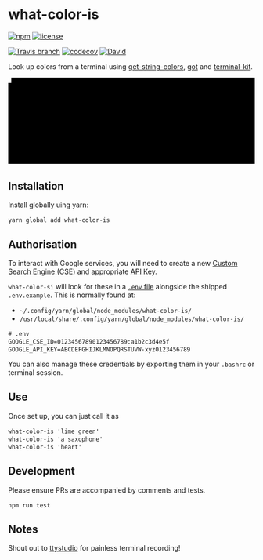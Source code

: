 # what-color-is


[![npm](https://img.shields.io/npm/v/what-color-is.svg)](https://www.npmjs.com/package/what-color-is)
[![license](https://img.shields.io/github/license/tommilligan/what-color-is.svg)](https://choosealicense.com/)

[![Travis branch](https://img.shields.io/travis/tommilligan/what-color-is/develop.svg)](https://travis-ci.org/tommilligan/what-color-is)
[![codecov](https://codecov.io/gh/tommilligan/what-color-is/branch/develop/graph/badge.svg)](https://codecov.io/gh/tommilligan/what-color-is)
[![David](https://img.shields.io/david/tommilligan/what-color-is.svg)](https://david-dm.org/tommilligan/what-color-is)


Look up colors from a terminal using [get-string-colors](https://www.npmjs.com/package/get-string-colors), [got](https://www.npmjs.com/package/got) and [terminal-kit](https://www.npmjs.com/package/terminal-kit).

[![Example searches](https://raw.githubusercontent.com/tommilligan/what-color-is/master/sample/example-searches.gif)]()


## Installation

Install globally uing yarn:
```
yarn global add what-color-is
```


## Authorisation

To interact with Google services, you will need to create a new [Custom Search Engine (CSE)](https://cse.google.com/cse/manage/all) and appropriate [API Key](https://console.developers.google.com/apis/dashboard).

`what-color-si` will look for these in a [`.env` file](https://www.npmjs.com/package/dotenv#usage) alongside the shipped `.env.example`. This is normally found at:
* `~/.config/yarn/global/node_modules/what-color-is/`
* `/usr/local/share/.config/yarn/global/node_modules/what-color-is/`
```
# .env
GOOGLE_CSE_ID=01234567890123456789:a1b2c3d4e5f
GOOGLE_API_KEY=ABCDEFGHIJKLMNOPQRSTUVW-xyz0123456789
```

You can also manage these credentials by exporting them in your `.bashrc` or terminal session.


## Use

Once set up, you can just call it as

```
what-color-is 'lime green'
what-color-is 'a saxophone'
what-color-is 'heart'
```


## Development

Please ensure PRs are accompanied by comments and tests.
```
npm run test
```

## Notes

Shout out to [ttystudio](https://github.com/chjj/ttystudio) for painless terminal recording!

